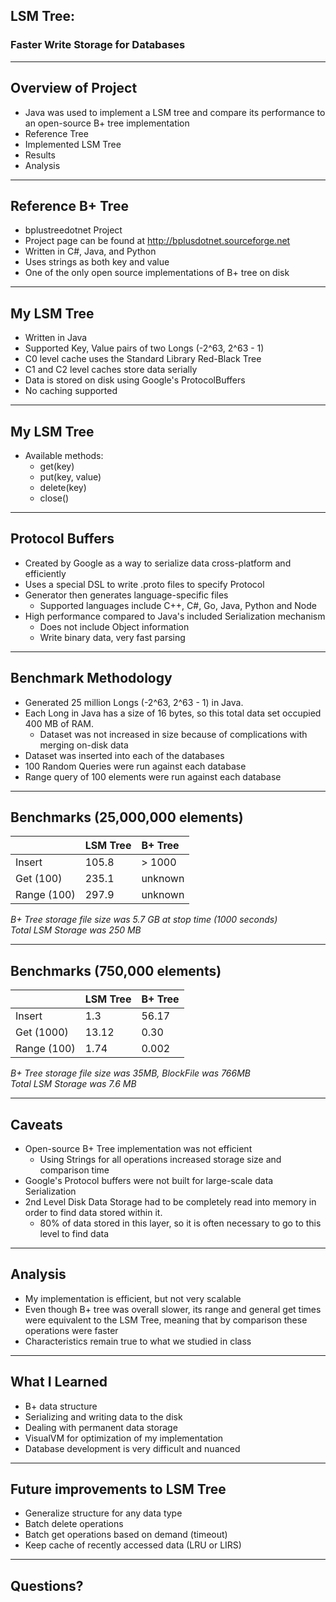 ## LSM Tree:
### Faster Write Storage for Databases

---

## Overview of Project
- Java was used to implement a LSM tree and compare its performance to an open-source B+ tree implementation
- Reference Tree
- Implemented LSM Tree
- Results
- Analysis

---

## Reference B+ Tree
- bplustreedotnet Project
- Project page can be found at http://bplusdotnet.sourceforge.net
- Written in C#, Java, and Python
- Uses strings as both key and value
- One of the only open source implementations of B+ tree on disk

---

## My LSM Tree
- Written in Java
- Supported Key, Value pairs of two Longs (-2^63, 2^63 - 1)
- C0 level cache uses the Standard Library Red-Black Tree
- C1 and C2 level caches store data serially
- Data is stored on disk using Google's ProtocolBuffers
- No caching supported

---

## My LSM Tree
- Available methods:
  - get(key)
  - put(key, value)
  - delete(key)
  - close()

---

## Protocol Buffers
- Created by Google as a way to serialize data cross-platform and efficiently
- Uses a special DSL to write .proto files to specify Protocol
- Generator then generates language-specific files
  - Supported languages include C++, C#, Go, Java, Python and Node
- High performance compared to Java's included Serialization mechanism
  - Does not include Object information
  - Write binary data, very fast parsing

---

## Benchmark Methodology
- Generated 25 million Longs (-2^63, 2^63 - 1) in Java.
- Each Long in Java has a size of 16 bytes, so this total data set occupied 400 MB of RAM.
  - Dataset was not increased in size because of complications with merging on-disk data
- Dataset was inserted into each of the databases
- 100 Random Queries were run against each database
- Range query of 100 elements were run against each database

---

## Benchmarks (25,000,000 elements)
|              | LSM Tree | B+ Tree    |
|:---          | :------------- | :------------- |
| Insert       | 105.8       | > 1000 |
| Get (100)    | 235.1       | unknown |
| Range (100)  | 297.9       | unknown |

_B+ Tree storage file size was 5.7 GB at stop time (1000 seconds)_  
_Total LSM Storage was 250 MB_

---

## Benchmarks (750,000 elements)
|              | LSM Tree | B+ Tree    |
|:---          | :------------- | :------------- |
| Insert       | 1.3          | 56.17 |
| Get (1000)    | 13.12         | 0.30 |
| Range (100)  | 1.74         | 0.002 |

_B+ Tree storage file size was 35MB, BlockFile was 766MB_  
_Total LSM Storage was 7.6 MB_

---

## Caveats
- Open-source B+ Tree implementation was not efficient
  - Using Strings for all operations increased storage size and comparison time
- Google's Protocol buffers were not built for large-scale data Serialization
- 2nd Level Disk Data Storage had to be completely read into memory in order to find data stored within it.
  - 80% of data stored in this layer, so it is often necessary to go to this level to find data

---

## Analysis
- My implementation is efficient, but not very scalable
- Even though B+ tree was overall slower, its range and general get times were equivalent to the LSM Tree, meaning that by comparison these operations were faster
- Characteristics remain true to what we studied in class

---

## What I Learned
- B+ data structure
- Serializing and writing data to the disk
- Dealing with permanent data storage
- VisualVM for optimization of my implementation
- Database development is very difficult and nuanced

---

## Future improvements to LSM Tree
- Generalize structure for any data type
- Batch delete operations
- Batch get operations based on demand (timeout)
- Keep cache of recently accessed data (LRU or LIRS)

---

## Questions?
